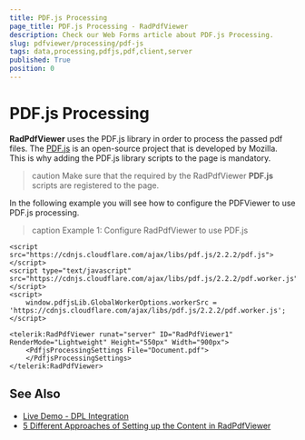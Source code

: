 ```yaml
---
title: PDF.js Processing
page_title: PDF.js Processing - RadPdfViewer
description: Check our Web Forms article about PDF.js Processing.
slug: pdfviewer/processing/pdf-js
tags: data,processing,pdfjs,pdf,client,server
published: True
position: 0
---
```


# PDF.js Processing

**RadPdfViewer** uses the PDF.js library in order to process the passed pdf files. The  [PDF.js](https://mozilla.github.io/pdf.js/) is an open-source project that is developed by Mozilla. This is why adding the PDF.js library scripts to the page is mandatory.

>caution Make sure that the required by the RadPdfViewer **PDF.js** scripts are registered to the page.

In the following example you will see how to configure the PDFViewer to use PDF.js processing.

>caption Example 1: Configure RadPdfViewer to use PDF.js

```ASP.NET
<script src="https://cdnjs.cloudflare.com/ajax/libs/pdf.js/2.2.2/pdf.js"></script>
<script type="text/javascript" src="https://cdnjs.cloudflare.com/ajax/libs/pdf.js/2.2.2/pdf.worker.js"></script>
<script>
    window.pdfjsLib.GlobalWorkerOptions.workerSrc = 'https://cdnjs.cloudflare.com/ajax/libs/pdf.js/2.2.2/pdf.worker.js';
</script>

<telerik:RadPdfViewer runat="server" ID="RadPdfViewer1" RenderMode="Lightweight" Height="550px" Width="900px">
    <PdfjsProcessingSettings File="Document.pdf">
    </PdfjsProcessingSettings>
</telerik:RadPdfViewer>
```

## See Also

* [Live Demo - DPL Integration](https://demos.telerik.com/aspnet-ajax/pdfviewer/applicationscenarios/dplintegration/defaultcs.aspx)
* [5 Different Approaches of Setting up the Content in RadPdfViewer](https://www.telerik.com/blogs/5-different-approaches-setting-up-content-radpdfviewer-aspnet-ajax)





